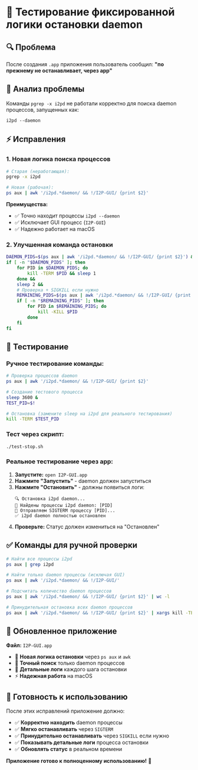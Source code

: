# 🛑 Тестирование фиксированной логики остановки daemon

## 🔍 Проблема
После создания `.app` приложения пользователь сообщил: **"по прежнему не останавливает, через app"**

## 🎯 Анализ проблемы
Команды `pgrep -x i2pd` не работали корректно для поиска daemon процессов, запущенных как:
```
i2pd --daemon
```

## ⚡ Исправления

### 1. Новая логика поиска процессов
```bash
# Старая (неработающая):
pgrep -x i2pd

# Новая (рабочая):
ps aux | awk '/i2pd.*daemon/ && !/I2P-GUI/ {print $2}'
```

**Преимущества:**
- ✅ Точно находит процессы `i2pd --daemon`
- ✅ Исключает GUI процесс (`I2P-GUI`)
- ✅ Надежно работает на macOS

### 2. Улучшенная команда остановки
```bash
DAEMON_PIDS=$(ps aux | awk '/i2pd.*daemon/ && !/I2P-GUI/ {print $2}') &&
if [ -n "$DAEMON_PIDS" ]; then
    for PID in $DAEMON_PIDS; do
        kill -TERM $PID && sleep 1
    done &&
    sleep 2 &&
    # Проверка + SIGKILL если нужно
    REMAINING_PIDS=$(ps aux | awk '/i2pd.*daemon/ && !/I2P-GUI/ {print $2}') &&
    if [ -n "$REMAINING_PIDS" ]; then
        for PID in $REMAINING_PIDS; do
            kill -KILL $PID
        done
    fi
fi
```

## 🧪 Тестирование

### Ручное тестирование команды:
```bash
# Проверка процессов daemon
ps aux | awk '/i2pd.*daemon/ && !/I2P-GUI/ {print $2}'

# Создание тестового процесса
sleep 3600 &
TEST_PID=$!

# Остановка (замените sleep на i2pd для реального тестирования)
kill -TERM $TEST_PID
```

### Тест через скрипт:
```bash
./test-stop.sh
```

### Реальное тестирование через app:
1. **Запустите:** `open I2P-GUI.app`
2. **Нажмите "Запустить"** - daemon должен запуститься
3. **Нажмите "Остановить"** - должны появиться логи:
   ```
   🔍 Остановка i2pd daemon...
   📍 Найдены процессы i2pd daemon: [PID]
   🛑 Отправляем SIGTERM процессу [PID]...
   ✅ i2pd daemon полностью остановлен
   ```
4. **Проверьте:** Статус должен измениться на "Остановлен"

## ✅ Команды для ручной проверки

```bash
# Найти все процессы i2pd
ps aux | grep i2pd

# Найти только daemon процессы (исключая GUI)
ps aux | awk '/i2pd.*daemon/ && !/I2P-GUI/'

# Подсчитать количество daemon процессов
ps aux | awk '/i2pd.*daemon/ && !/I2P-GUI/ {print $2}' | wc -l

# Принудительная остановка всех daemon процессов
ps aux | awk '/i2pd.*daemon/ && !/I2P-GUI/ {print $2}' | xargs kill -TERM
```

## 📱 Обновленное приложение

**Файл:** `I2P-GUI.app`
- 🔧 **Новая логика остановки** через `ps aux` и `awk`
- 🎯 **Точный поиск** только daemon процессов
- 📝 **Детальные логи** каждого шага остановки
- ⚡ **Надежная работа** на macOS

## 🚀 Готовность к использованию

После этих исправлений приложение должно:
- ✅ **Корректно находить** daemon процессы
- ✅ **Мягко останавливать** через `SIGTERM`
- ✅ **Принудительно останавливать** через `SIGKILL` если нужно
- ✅ **Показывать детальные логи** процесса остановки
- ✅ **Обновлять статус** в реальном времени

**Приложение готово к полноценному использованию!** 🎉
